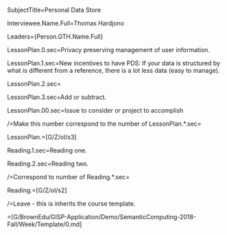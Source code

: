 SubjectTitle=Personal Data Store

Interviewee.Name.Full=Thomas Hardjono

Leaders={Person.GTH.Name.Full}

LessonPlan.0.sec=Privacy preserving management of user information.

LessonPlan.1.sec=New incentives to have PDS: If your data is structured by
what is different from a reference, there is a lot less data (easy to manage).

LessonPlan.2.sec=

LessonPlan.3.sec=Add or subtract.

LessonPlan.00.sec=Issue to consider or project to accomplish

/=Make this number correspond to the number of LessonPlan.*.sec=

LessonPlan.=[G/Z/ol/s3]

Reading.1.sec=Reading one.

Reading.2.sec=Reading two.

/=Correspond to number of Reading.*.sec=

Reading.=[G/Z/ol/s2]

/=Leave - this is inherits the course template.

=[G/BrownEdu/GISP-Application/Demo/SemanticComputing-2018-Fall/Week/Template/0.md]
